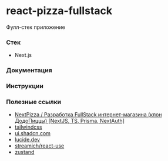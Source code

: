 # react-pizza-fullstack
Фулл-стек приложение

### Стек
* Next.js

### Документация

### Инструкции

### Полезные ссылки
* [NextPizza / Разработка FullStack интернет-магазина (клон ДодоПиццы) [NextJS, TS, Prisma, NextAuth]](https://youtu.be/GUwizGbY4cc)
* [tailwindcss](https://tailwindcss.com/)
* [ui.shadcn.com](https://ui.shadcn.com/examples/playground)
* [lucide.dev](https://lucide.dev/icons/)
* [streamich/react-use](https://github.com/streamich/react-use)
* [zustand](https://github.com/pmndrs/zustand)
